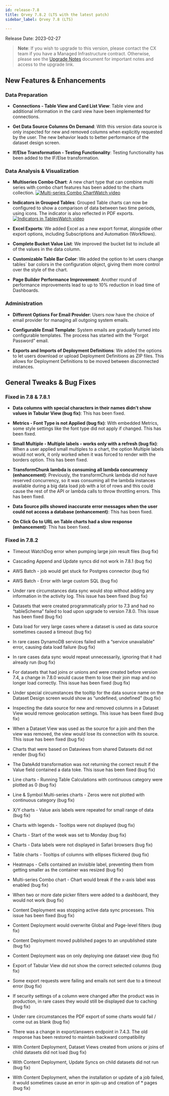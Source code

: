 ```yaml
---
id: release-7.8
title: Qrvey 7.8.2 (LTS with the latest patch)
sidebar_label: Qrvey 7.8 (LTS)
 
---
```

<div>

Release Date: 2023-02-27

 >**Note**: If you wish to upgrade to this version, please contact the CX team if you have a Managed Infrastructure contract. Otherwise, please see the [Upgrade Notes](../release-notes/upgrade-notes.md) document for important notes and access to the upgrade link. 


## New Features & Enhancements

### Data Preparation

* **Connections -  Table View and Card List View**: Table view and additional information in the card view have been implemented for connections.

* **Get Data Source Columns On Demand**: With this version data source is only inspected for new and removed columns when explicitly requested by the user. The new behavior leads to better performance of the dataset design screen.

* **If/Else Transformation - Testing Functionality**: Testing functionality has been added to the IF/Else transformation.

 
### Data Analysis & Visualization

* **Multiseries Combo Chart**: A new chart type that can combine multi series with combo chart features has been added to the charts collection. <a href="/docs/video-training/release/version-7.8#multiseries-combo-chart" target="_blank" className="tooltip"><img alt="Multi-series Combo Chart" src="https://s3.amazonaws.com/cdn.qrvey.com/documentation_assets/release-notes/video_icon.png#thumbnail-20" className="video-icon-png" /><span className="tooltiptext">Watch video</span></a>

* **Indicators in Grouped Tables**: Grouped Table charts can now be configured to show a comparison of data between two time periods, using icons. The indicator is also reflected in PDF exports. <a href="/docs/video-training/release/version-7.8#indicators-in-grouped-tables" target="_blank" className="tooltip"><img alt="Indicators in Tables" src="https://s3.amazonaws.com/cdn.qrvey.com/documentation_assets/release-notes/video_icon.png#thumbnail-20" className="video-icon-png" /><span className="tooltiptext">Watch video</span></a>

* **Excel Exports**: We added Excel as a new export format, alongside other export options, including Subscriptions and Automation (Workflows).

* **Complete Bucket Value List**: We improved the bucket list to include all of the values in the data column.

* **Customizable Table Bar Color**: We added the option to let users change tables´ bar colors in the configuration object, giving them more control over the style of the chart.

* **Page Builder Performance Improvement**: Another round of performance improvements lead to up to 10% reduction in load time of Dashboards.

 
### Administration

* **Different Options For Email Provider**: Users now have the choice of email provider for managing all outgoing system emails. 

* **Configurable Email Template**: System emails are gradually turned into configurable templates. The process has started with the “Forgot Password” email. 

* **Exports and Imports of Deployment Definitions**: We added the options to let users download or upload Deployment Definitions as ZIP files. This allows for Deployment Definitions to be moved between disconnected instances.



## General Tweaks & Bug Fixes
### Fixed in 7.8 & 7.8.1

* **Data columns with special characters in their names didn’t show values in Tabular View (bug fix)**: This has been fixed.

* **Metrics - Font Type is not Applied (bug fix)**: With embedded Metrics, some style settings like the font type did not apply if changed. This has been fixed.

* **Small Multiple - Multiple labels - works only with a refresh (bug fix)**: When a user applied small multiples to a chart, the option Multiple labels would not work, it only worked when it was forced to render with the borders option. This has been fixed.

* **TransformChunk lambda is consuming all lambda concurrency (enhancement)**: Previously, the transformChunk lambda did not have reserved concurrency, so it was consuming all the lambda instances available during a big data load job with a lot of rows and this could cause the rest of the API or lambda calls to throw throttling errors. This has been fixed.

* **Data Source pills showed inaccurate error messages when the user could not access a database (enhancement)**: This has been fixed.

* **On Click Go to URL on Table charts had a slow response (enhancement)**: This has been fixed.

### Fixed in 7.8.2
* Timeout WatchDog error when pumping large join result files (bug fix)
* Cascading Append and Update syncs did not work in 7.8.1 (bug fix)
* AWS Batch - job would get stuck for Postgres connector (bug fix)
* AWS Batch - Error with large custom SQL (bug fix)
* Under rare circumstances data sync would stop without adding any information in the activity log. This issue has been fixed (bug fix)
* Datasets that were created programmatically prior to 7.3 and had no “tableSchema” failed to load upon upgrade to version 7.8.0. This issue has been fixed (bug fix)
* Data load for very large cases where a dataset is used as data source sometimes caused a timeout (bug fix)
* In rare cases DynamoDB services failed with a “service unavailable” error, causing data load failure (bug fix)
* In rare cases data sync would repeat unnecessarily, ignoring that it had already run (bug fix)
* For datasets that had joins or unions and were created before version 7.4, a change in 7.8.0 would cause them to lose their join map and no longer load correctly. This issue has been fixed (bug fix)
* Under special circumstances the tooltip for the data source name on the Dataset Design screen would show as “undefined, undefined” (bug fix)
* Inspecting the data source for new and removed columns in a Dataset View would remove geolocation settings. This issue has been fixed (bug fix)
* When a Dataset View was used as the source for a join and then the view was removed, the view would lose its connection with its source. This issue has been fixed (bug fix)
* Charts that were based on Dataviews from shared Datasets did not render (bug fix)
* The DateAdd transformation was not returning the correct result if the Value field contained a data toke. This issue has been fixed (bug fix)

* Line charts - Running Table Calculations with continuous category were plotted as 0 (bug fix)
* Line & Symbol Multi-series charts - Zeros were not plotted with continuous category (bug fix)
* X/Y charts - Value axis labels were repeated for small range of data (bug fix)
* Charts with legends - Tooltips were not displayed (bug fix)
* Charts - Start of the week was set to Monday (bug fix)
* Charts - Data labels were not displayed in Safari browsers (bug fix)
* Table charts - Tooltips of columns with ellipses flickered (bug fix)
* Heatmaps - Cells contained an invisible label, preventing them from getting smaller as the container was resized (bug fix)
* Multi-series Combo chart - Chart would break if the x-axis label was enabled (bug fix)
* When two or more date picker filters were added to a dashboard, they would not work (bug fix)
* Content Deployment was stopping active data sync processes. This issue has been fixed (bug fix)
* Content Deployment would overwrite Global and Page-level filters (bug fix)
* Content Deployment moved published pages to an unpublished state (bug fix)
* Content Deployment was on only deploying one dataset view (bug fix)
* Export of Tabular View did not show the correct selected columns (bug fix)
* Some export requests were failing and emails not sent due to a timeout error (bug fix)
* If security settings of a column were changed after the product was in production, in rare cases they would still be displayed due to caching (bug fix)
* Under rare circumstances the PDF export of some charts would fail / come out as blank (bug fix)
* There was a change in export/answers endpoint in 7.4.3. The old response has been restored to maintain backward compatibility
* With Content Deployment, Dataset Views created from unions or joins of child datasets did not load (bug fix)
* With Content Deployment, Update Syncs on child datasets did not run (bug fix)
* With Content Deployment, when the installation or update of a job failed, it would sometimes cause an error in spin-up and creation of * pages (bug fix)



</div>
